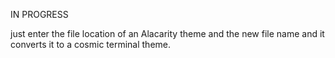 IN PROGRESS

just enter the file location of an Alacarity theme and the new file name and it converts it to a cosmic terminal theme. 
